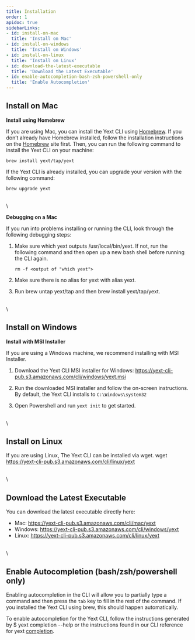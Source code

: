 ```yaml
---
title: Installation
order: 1
apidoc: true
sidebarLinks:
- id: install-on-mac
  title: 'Install on Mac'
- id: install-on-windows
  title: 'Install on Windows'
- id: install-on-linux
  title: 'Install on Linux'
- id: download-the-latest-executable
  title: 'Download the Latest Executable'
- id: enable-autocompletion-bash-zsh-powershell-only
  title: 'Enable Autocompletion'
---
```


## Install on Mac

**Install using Homebrew**

If you are using Mac, you can install the Yext CLI using [Homebrew](https://brew.sh/). If you don’t already have Homebrew installed, follow the installation instructions on the [Homebrew](https://brew.sh/) site first. Then, you can run the following command to install the Yext CLI on your machine: 

```cli
brew install yext/tap/yext
```


If the Yext CLI is already installed, you can upgrade your version with the following command:

```cli
brew upgrade yext
```

\
\

**Debugging on a Mac**

If you run into problems installing or running the CLI, look through the following debugging steps:

1. Make sure which yext outputs /usr/local/bin/yext. If not, run the following command and then open up a new bash shell before running the CLI again.
        
    ```cli
    rm -f <output of "which yext"> 
    ```

2. Make sure there is no alias for yext with alias yext.
    
3. Run brew untap yext/tap and then brew install yext/tap/yext.

\
\


## Install on Windows

**Install with MSI Installer**

If you are using a Windows machine, we recommend installing with MSI Installer. 

1. Download the Yext CLI MSI installer for Windows: https://yext-cli-pub.s3.amazonaws.com/cli/windows/yext.msi

2. Run the downloaded MSI installer and follow the on-screen instructions. By default, the Yext CLI installs to `C:\Windows\system32`

3. Open Powershell and run `yext init` to get started.

\
\

## Install on Linux

If you are using Linux, The Yext CLI can be installed via wget.
wget https://yext-cli-pub.s3.amazonaws.com/cli/linux/yext

\
\


## Download the Latest Executable

You can download the latest executable directly here: 

* Mac: https://yext-cli-pub.s3.amazonaws.com/cli/mac/yext
* Windows: https://yext-cli-pub.s3.amazonaws.com/cli/windows/yext
* Linux: https://yext-cli-pub.s3.amazonaws.com/cli/linux/yext

\
\


## Enable Autocompletion (bash/zsh/powershell only)

Enabling autocompletion in the CLI will allow you to partially type a command and then press the `tab` key to fill in the rest of the command. If you installed the Yext CLI using brew, this should happen automatically. 

To enable autocompletion for the Yext CLI, follow the instructions generated by  $ yext completion --help or the instructions found in our CLI reference for yext [completion](https://hitchhikers.yext.com/docs/cli/universal-command-group/completion/).

